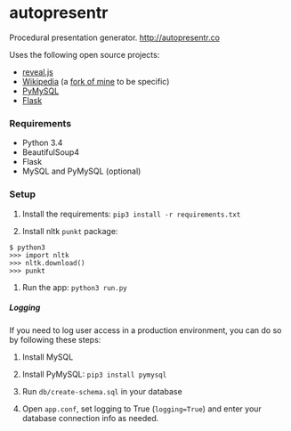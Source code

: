 # autopresentr
Procedural presentation generator. http://autopresentr.co

Uses the following open source projects:

- [reveal.js](https://github.com/hakimel/reveal.js)
- [Wikipedia](https://github.com/goldsmith/Wikipedia) (a [fork of mine](https://github.com/lucasdnd/Wikipedia) to be specific)
- [PyMySQL](https://github.com/PyMySQL/PyMySQL)
- [Flask](https://github.com/mitsuhiko/flask)

### Requirements

- Python 3.4
- BeautifulSoup4
- Flask
- MySQL and PyMySQL (optional)

### Setup

1. Install the requirements: `pip3 install -r requirements.txt`

1. Install nltk `punkt` package:
```
$ python3
>>> import nltk
>>> nltk.download()
>>> punkt
```

1. Run the app: `python3 run.py`

##### Logging

If you need to log user access in a production environment, you can do so by following these steps:

1. Install MySQL

1. Install PyMySQL: `pip3 install pymysql`

1. Run `db/create-schema.sql` in your database

1. Open `app.conf`, set logging to True (`logging=True`) and enter your database connection info as needed.
